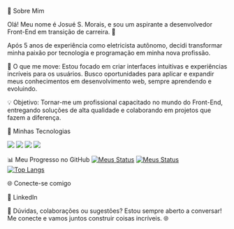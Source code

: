 👋 Sobre Mim

Olá! Meu nome é Josué S. Morais, e sou um aspirante a desenvolvedor Front-End em transição de carreira. 🎯

Após 5 anos de experiência como eletricista autônomo, decidi transformar minha paixão por tecnologia e programação em minha nova profissão.

🌟 O que me move:
Estou focado em criar interfaces intuitivas e experiências incríveis para os usuários. Busco oportunidades para aplicar e expandir meus conhecimentos em desenvolvimento web, sempre aprendendo e evoluindo.

💡 Objetivo:
Tornar-me um profissional capacitado no mundo do Front-End, entregando soluções de alta qualidade e colaborando em projetos que fazem a diferença.

🚀 Minhas Tecnologias

<img src="https://img.shields.io/badge/HTML-239120?style=for-the-badge&logo=html5&logoColor=white">  
<img src="https://img.shields.io/badge/CSS-239120?&style=for-the-badge&logo=css3&logoColor=white">  
<img src="https://img.shields.io/badge/JavaScript-F7DF1E?style=for-the-badge&logo=javascript&logoColor=black">  
<img src="https://img.shields.io/badge/Node.js-43853D?style=for-the-badge&logo=node.js&logoColor=white">  


📊 Meu Progresso no GitHub
[![Meus Status](https://github-readme-stats.vercel.app/api?username=josue28jrd&show_icons=true&theme=dark#gh-dark-mode-only)](https://github.com/anuraghazra/github-readme-stats#gh-dark-mode-only)
[![Meus Status](https://github-readme-stats.vercel.app/api?username=josue28jrd&show_icons=true&theme=default#gh-light-mode-only)](https://github.com/anuraghazra/github-readme-stats#gh-light-mode-only)<br>
[![Top Langs](https://github-readme-stats.vercel.app/api/top-langs/?username=josue28jrd)](https://github.com/anuraghazra/github-readme-stats)

🌐 Conecte-se comigo

📎 LinkedIn

💬 Dúvidas, colaborações ou sugestões? Estou sempre aberto a conversar! Me conecte e vamos juntos construir coisas incríveis. 🌐

